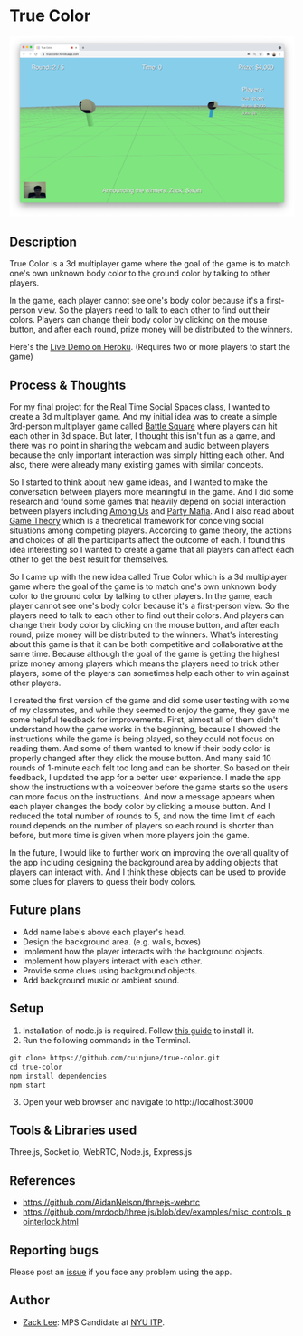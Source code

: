 # True Color
<img src="screenshot.png" alt="screenshot" width="1000"/>

## Description
True Color is a 3d multiplayer game where the goal of the game is to match one's own unknown body color to the ground color by talking to other players.

In the game, each player cannot see one's body color because it's a first-person view. So the players need to talk to each other to find out their colors. Players can change their body color by clicking on the mouse button, and after each round, prize money will be distributed to the winners.

Here's the [Live Demo on Heroku](https://true-color.herokuapp.com/). (Requires two or more players to start the game)

## Process & Thoughts
For my final project for the Real Time Social Spaces class, I wanted to create a 3d multiplayer game. And my initial idea was to create a simple 3rd-person multiplayer game called [Battle Square](https://github.com/cuinjune/battle-square) where players can hit each other in 3d space. But later, I thought this isn't fun as a game, and there was no point in sharing the webcam and audio between players because the only important interaction was simply hitting each other. And also, there were already many existing games with similar concepts.

So I started to think about new game ideas, and I wanted to make the conversation between players more meaningful in the game. And I did some research and found some games that heavily depend on social interaction between players including [Among Us](https://store.steampowered.com/app/945360/Among_Us/) and [Party Mafia](https://nuttyparty.com/partymafia). And I also read about [Game Theory](https://www.investopedia.com/terms/g/gametheory.asp) which is a theoretical framework for conceiving social situations among competing players. According to game theory, the actions and choices of all the participants affect the outcome of each. I found this idea interesting so I wanted to create a game that all players can affect each other to get the best result for themselves.

So I came up with the new idea called True Color which is a 3d multiplayer game where the goal of the game is to match one's own unknown body color to the ground color by talking to other players. In the game, each player cannot see one's body color because it's a first-person view. So the players need to talk to each other to find out their colors. And players can change their body color by clicking on the mouse button, and after each round, prize money will be distributed to the winners. What's interesting about this game is that it can be both competitive and collaborative at the same time. Because although the goal of the game is getting the highest prize money among players which means the players need to trick other players, some of the players can sometimes help each other to win against other players.

I created the first version of the game and did some user testing with some of my classmates, and while they seemed to enjoy the game, they gave me some helpful feedback for improvements. First, almost all of them didn't understand how the game works in the beginning, because I showed the instructions while the game is being played, so they could not focus on reading them. And some of them wanted to know if their body color is properly changed after they click the mouse button. And many said 10 rounds of 1-minute each felt too long and can be shorter. So based on their feedback, I updated the app for a better user experience. I made the app show the instructions with a voiceover before the game starts so the users can more focus on the instructions. And now a message appears when each player changes the body color by clicking a mouse button. And I reduced the total number of rounds to 5, and now the time limit of each round depends on the number of players so each round is shorter than before, but more time is given when more players join the game.

In the future, I would like to further work on improving the overall quality of the app including designing the background area by adding objects that players can interact with. And I think these objects can be used to provide some clues for players to guess their body colors.

## Future plans
* Add name labels above each player's head.
* Design the background area. (e.g. walls, boxes)
* Implement how the player interacts with the background objects.
* Implement how players interact with each other.
* Provide some clues using background objects.
* Add background music or ambient sound.

## Setup
1. Installation of node.js is required. Follow [this guide](https://github.com/itp-dwd/2020-spring/blob/master/guides/installing-nodejs.md) to install it.
2. Run the following commands in the Terminal.
```
git clone https://github.com/cuinjune/true-color.git
cd true-color
npm install dependencies
npm start
```
3. Open your web browser and navigate to http://localhost:3000

## Tools & Libraries used
Three.js, Socket.io, WebRTC, Node.js, Express.js

## References
* https://github.com/AidanNelson/threejs-webrtc
* https://github.com/mrdoob/three.js/blob/dev/examples/misc_controls_pointerlock.html

## Reporting bugs
Please post an [issue](https://github.com/cuinjune/true-color/issues) if you face any problem using the app.

## Author
* [Zack Lee](https://www.cuinjune.com/about): MPS Candidate at [NYU ITP](https://itp.nyu.edu).


